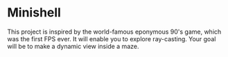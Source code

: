 # Minishell
This project is inspired by the world-famous eponymous 90's game, which was the first FPS ever. It will enable you to explore ray-casting. Your goal will be to make a dynamic view inside a maze.
